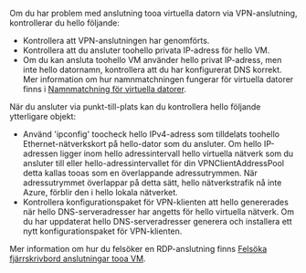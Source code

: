 Om du har problem med anslutning tooa virtuella datorn via VPN-anslutning, kontrollerar du hello följande:

- Kontrollera att VPN-anslutningen har genomförts.
- Kontrollera att du ansluter toohello privata IP-adress för hello VM.
- Om du kan ansluta toohello VM använder hello privat IP-adress, men inte hello datornamn, kontrollera att du har konfigurerat DNS korrekt. Mer information om hur namnmatchningen fungerar för virtuella datorer finns i [Namnmatchning för virtuella datorer](../articles/virtual-network/virtual-networks-name-resolution-for-vms-and-role-instances.md).

När du ansluter via punkt-till-plats kan du kontrollera hello följande ytterligare objekt:

- Använd 'ipconfig' toocheck hello IPv4-adress som tilldelats toohello Ethernet-nätverkskort på hello-dator som du ansluter. Om hello IP-adressen ligger inom hello adressintervall hello virtuella nätverk som du ansluter till eller hello-adressintervallet för din VPNClientAddressPool detta kallas tooas som en överlappande adressutrymmen. När adressutrymmet överlappar på detta sätt, hello nätverkstrafik nå inte Azure, förblir den i hello lokala nätverket.
- Kontrollera konfigurationspaket för VPN-klienten att hello genererades när hello DNS-serveradresser har angetts för hello virtuella nätverk. Om du har uppdaterat hello DNS-serveradresser generera och installera ett nytt konfigurationspaket för VPN-klienten.

Mer information om hur du felsöker en RDP-anslutning finns [Felsöka fjärrskrivbord anslutningar tooa VM](../articles/virtual-machines/windows/troubleshoot-rdp-connection.md).
